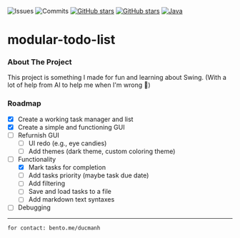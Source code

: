 ![Issues](https://badgen.net/github/issues/manhanbanhcanh/modular-todo-list?color=red)
![Commits](https://badgen.net/github/commits/manhanbanhcanh/modular-todo-list?color=green)
[![GitHub stars](https://img.shields.io/github/stars/manhanbanhcanh/modular-todo-list)](https://github.com/manhanbanhcanh/modular-todo-list)
[![GitHub stars](https://img.shields.io/badge/contact-bento-blue)](https://bento.me/ducmanh)
[![Java](https://badgen.net/badge/Java/21/orange)](https://www.oracle.com/java/)

# modular-todo-list

### About The Project
This project is something I made for fun and learning about Swing. (With a lot of help from AI to help me when I'm wrong 🥀)

### Roadmap
- [x] Create a working task manager and list
- [x] Create a simple and functioning GUI
- [ ] Refurnish GUI
   - [ ] UI redo (e.g., eye candies)
   - [ ] Add themes (dark theme, custom coloring theme)
- [ ]  Functionality
   - [x] Mark tasks for completion
   - [ ] Add tasks priority (maybe task due date)
   - [ ] Add filtering
   - [ ] Save and load tasks to a file
   - [ ] Add markdown text syntaxes
- [ ] Debugging

---
`for contact: bento.me/ducmanh`



